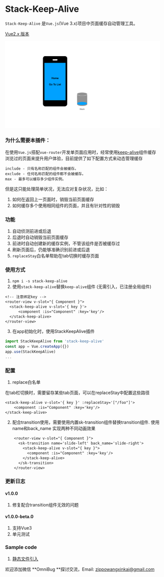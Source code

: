 # Stack-Keep-Alive
`Stack-Keep-Alive` 是`Vue.js`(Vue 3.x)项目中页面缓存自动管理工具。

[Vue2.x 版本](https://github.com/Zippowxk/vue-router-keep-alive-helper)

![img](./assets/stack.gif)

### 为什么需要本插件：
在使用```Vue.js```搭配```vue-router```开发单页面应用时，经常使用[keep-alive](https://v3.cn.vuejs.org/api/built-in-components.html#keep-alive)组件缓存浏览过的页面来提升用户体验，目前提供了如下配置方式来动态管理缓存
```
include - 只有名称匹配的组件会被缓存。
exclude - 任何名称匹配的组件都不会被缓存。
max - 最多可以缓存多少组件实例。
```
但是这只能处理简单状况，无法应对复杂状况，比如：

1. 如何在返回上一页面时，销毁当前页面缓存
2. 如何缓存多个使用相同组件的页面，并且有针对性的销毁

### 功能

1. 自动侦测前进或后退
2. 后退时自动销毁当前页面缓存
3. 前进时自动创建新的缓存实例，不管该组件是否被缓存过
4. 刷新页面后，仍能够准确识别前进或后退
5. `replaceStay`白名单帮助在tab切换时缓存页面

### 使用方式

1. ```npm i -s stack-keep-alive```
2. 使用``stack-keep-alive``替换``keep-alive``组件 (无需引入，已注册全局组件)
```vue
<!-- 注意绑定key -->  
<router-view v-slot="{ Component }">
  <stack-keep-alive v-slot='{ key }'> 
      <component :is="Component" :key='key'/>
  </stack-keep-alive>
</router-view>
```
3. 在app初始化时，使用StackKeepAlive插件
```javascript
import StackKeepAlive from 'stack-keep-alive'
const app = Vue.createApp({})
app.use(StackKeepAlive)
...
```

### 配置

1. replace白名单
  
  在tab栏切换时，需要留存某些tab页面，可以在replaceStay中配置这些路径
```vue
<stack-keep-alive v-slot='{ key }' :replaceStay='["/foo"]'> 
    <component :is="Component" :key='key'/>
</stack-keep-alive>
```
2. 配合transition使用，需要使用内置sk-transition组件替换transition组件.
  使用name和back_name 实现两种不同动画效果

```vue
    <router-view v-slot="{ Component }">
      <sk-transition name='slide-left' back_name='slide-right'>
        <stack-keep-alive v-slot="{ key }">
          <component :is="Component" :key='key'/>
        </stack-keep-alive>
      </sk-transition>
    </router-view>
```


### 更新日志

#### v1.0.0
1. 修复配合transition组件无效的问题

#### v1.0.0-beta.0
1. 支持Vue3
2. 单元测试
### Sample code

1. [静态文件引入](./examples/)

欢迎添加微信 **OmniBug **探讨交流，Email: zippowangxinkai@gmail.com

<!-- ALL-CONTRIBUTORS-LIST:START - Do not remove or modify this section -->
<!-- prettier-ignore-start -->
<!-- markdownlint-disable -->
<!-- markdownlint-restore -->
<!-- prettier-ignore-end -->

<!-- ALL-CONTRIBUTORS-LIST:END -->